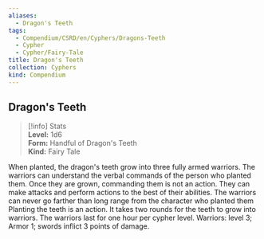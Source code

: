 ```yaml
---
aliases:
  - Dragon's Teeth
tags:
  - Compendium/CSRD/en/Cyphers/Dragons-Teeth
  - Cypher
  - Cypher/Fairy-Tale
title: Dragon's Teeth
collection: Cyphers
kind: Compendium
---
```

## Dragon's Teeth  
>[!info] Stats  
> **Level:** 1d6  
> **Form:** Handful of Dragon's Teeth  
> **Kind:** Fairy Tale
  
When planted, the dragon's teeth grow into three fully armed warriors. The warriors can understand the verbal commands of the person who planted them. Once they are grown, commanding them is not an action. They can make attacks and perform actions to the best of their abilities. The warriors can never go farther than long range from the character who planted them Planting the teeth is an action. It takes two rounds for the teeth to grow into warriors. The warriors last for one hour per cypher level. Warriors: level 3; Armor 1; swords inflict 3 points of damage.
